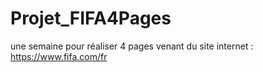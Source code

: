 # Projet_FIFA4Pages
une semaine pour réaliser 4 pages venant du site internet : https://www.fifa.com/fr
